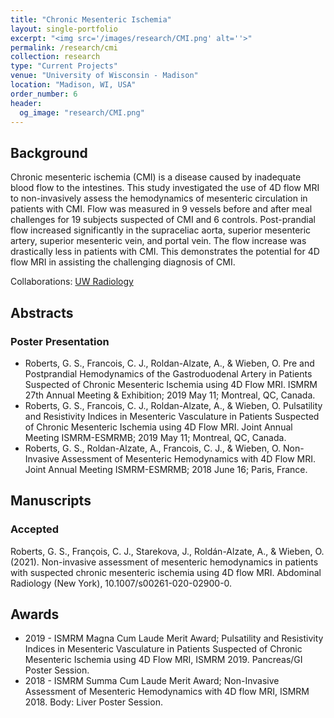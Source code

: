 ```yaml
---
title: "Chronic Mesenteric Ischemia"
layout: single-portfolio
excerpt: "<img src='/images/research/CMI.png' alt=''>"
permalink: /research/cmi
collection: research
type: "Current Projects"
venue: "University of Wisconsin - Madison"
location: "Madison, WI, USA"
order_number: 6
header: 
  og_image: "research/CMI.png"
---
```


Background
------
Chronic mesenteric ischemia (CMI) is a disease caused by inadequate blood flow to the intestines. This study investigated the use of 4D flow MRI to non-invasively assess the hemodynamics of mesenteric circulation in patients with CMI. Flow was measured in 9 vessels before and after meal challenges for 19 subjects suspected of CMI and 6 controls. Post-prandial flow increased significantly in the supraceliac aorta, superior mesenteric artery, superior mesenteric vein, and portal vein. The flow increase was drastically less in patients with CMI. This demonstrates the potential for 4D flow MRI in assisting the challenging diagnosis of CMI.

Collaborations: [UW Radiology](https://radiology.wisc.edu/) 

Abstracts
------
### Poster Presentation
* Roberts, G. S., Francois, C. J., Roldan-Alzate, A., & Wieben, O. Pre and Postprandial Hemodynamics of the Gastroduodenal Artery in Patients Suspected of Chronic Mesenteric Ischemia using 4D Flow MRI. ISMRM 27th Annual Meeting & Exhibition; 2019 May 11; Montreal, QC, Canada.
* Roberts, G. S., Francois, C. J., Roldan-Alzate, A., & Wieben, O. Pulsatility and Resistivity Indices in Mesenteric Vasculature in Patients Suspected of Chronic Mesenteric Ischemia using 4D Flow MRI. Joint Annual Meeting ISMRM-ESMRMB; 2019 May 11; Montreal, QC, Canada.
* Roberts, G. S., Roldan-Alzate, A., Francois, C. J., & Wieben, O. Non-Invasive Assessment of Mesenteric Hemodynamics with 4D Flow MRI. Joint Annual Meeting ISMRM-ESMRMB; 2018 June 16; Paris, France.

Manuscripts
------
### Accepted
Roberts, G. S., François, C. J., Starekova, J., Roldán-Alzate, A., & Wieben, O. (2021). Non-invasive assessment of mesenteric hemodynamics in patients with suspected chronic mesenteric ischemia using 4D flow MRI. Abdominal Radiology (New York), 10.1007/s00261-020-02900-0.

Awards
------
* 2019 - ISMRM Magna Cum Laude Merit Award; Pulsatility and Resistivity Indices in Mesenteric Vasculature in Patients Suspected of Chronic Mesenteric Ischemia using 4D Flow MRI, ISMRM 2019. Pancreas/GI Poster Session.
* 2018 - ISMRM Summa Cum Laude Merit Award; Non-Invasive Assessment of Mesenteric Hemodynamics with 4D flow MRI, ISMRM 2018. Body: Liver Poster Session.
